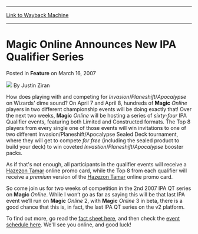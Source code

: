 
---
[Link to Wayback Machine](https://web.archive.org/web/20211017014021/https://magic.wizards.com/en/articles/archive/feature/magic-online-announces-new-ipa-qualifier-series-2007-03-16)

[_metadata_:wayback_url]:- "https://magic.wizards.com/en/articles/archive/feature/magic-online-announces-new-ipa-qualifier-series-2007-03-16"
[_metadata_:wayback_raw_url]:- "https://web.archive.org/web/20211017014021id_/https://magic.wizards.com/en/articles/archive/feature/magic-online-announces-new-ipa-qualifier-series-2007-03-16"
[_metadata_:wayback_capture_timestamp]:- "2021-10-17 01:40:21+00:00"
[_metadata_:description]:- "How does playing with and competing for Invasion/Planeshift/Apocalypse on Wizards' dime sound? On April 7 and April 8, hundreds of Magic Online players in two different championship events will be doing exactly that! Over the next two weeks, Magic Online will be hosting a series of sixty-four IPA Qualifier events, featuring both Limited and Constructed formats."
[_metadata_:generator]:- "Drupal 7 (http://drupal.org)"
[_metadata_:publish_date]:- "2007-03-16"
---


Magic Online Announces New IPA Qualifier Series
===============================================



 Posted in **Feature**
 on March 16, 2007 






![](https://media.magic.wizards.com/styles/auth_small/public/generic-avatar-150_266.png)
By Justin Ziran











How does playing with and competing for *Invasion*/*Planeshift*/*Apocalypse* on Wizards' dime sound? On April 7 and April 8, hundreds of **Magic**
*Online* players in two different championship events will be doing exactly that! Over the next two weeks, **Magic**
*Online* will be hosting a series of *sixty-four* IPA Qualifier events, featuring both Limited and Constructed formats. The Top 8 players from every single one of those events will win invitations to one of two different Invasion/Planeshift/Apocalypse Sealed Deck tournament, where they will get to compete *for free* (including the sealed product to build your deck) to win coveted *Invastion*/*Planeshift*/*Apocalypse* booster packs. 

As if that's not enough, all participants in the qualifier events will receive a [Hazezon Tamar](https://gatherer.wizards.com/Pages/Card/Details.aspx?name=Hazezon+Tamar) online promo card, while the Top 8 from each qualifier will receive a *premium* version of the [Hazezon Tamar](https://gatherer.wizards.com/Pages/Card/Details.aspx?name=Hazezon+Tamar) online promo card. 

So come join us for two weeks of competition in the 2nd 2007 IPA QT series on **Magic**
*Online*. While I won’t go as far as saying this will be that last IPA event we’ll run on **Magic**
*Online* 2, with **Magic**
*Online* 3 in beta, there is a good chance that this is, in fact, the last IPA QT series on the v2 platform.

To find out more, go read the [fact sheet here](http://www.wizards.com/default.asp?x=magic/magiconline/article031607), and then check the [event schedule here](http://www.wizards.com/default.asp?x=magic/magiconline/eventsmain). We'll see you online, and good luck!







